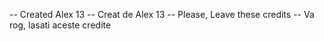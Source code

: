 -- Created Alex 13
-- Creat de Alex 13
-- Please, Leave these credits
-- Va rog, lasati aceste credite

